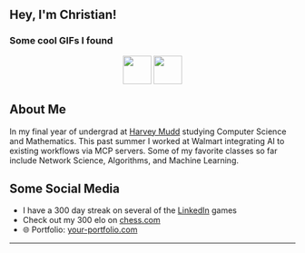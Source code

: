 ## Hey, I'm Christian! 

### Some cool GIFs I found
<div align="center">
  <img src="https://i.giphy.com/media/v1.Y2lkPTc5MGI3NjExMGFkZDRxajJkOXdzNXpqdjl0MmhreXFxc3RxMTBwbGRtNHV0b3VhMSZlcD12MV9pbnRlcm5hbF9naWZfYnlfaWQmY3Q9Zw/xThuWu1NaJdIvTfoFq/giphy.gif" width="50">
  <img src="https://media4.giphy.com/media/v1.Y2lkPTc5MGI3NjExZ2Y4MXc2NjI2N2t1cjl6cnhhM3JoYjB1M2Y4anV3b2w1a2NmdWVhaCZlcD12MV9pbnRlcm5hbF9naWZfYnlfaWQmY3Q9Zw/RSpHeK6yW53dyfnEhy/giphy.gif" width="50">
</div>

## About Me
In my final year of undergrad at [Harvey Mudd](https://hms.harvard.edu) studying Computer Science and Mathematics. This past summer I worked at Walmart integrating AI to existing workflows via MCP servers. Some of my favorite classes so far include Network Science, Algorithms, and Machine Learning. 

## Some Social Media
- I have a 300 day streak on several of the [LinkedIn](https://linkedin.com/in/chrjohnson26) games
- Check out my 300 elo on [chess.com](https://www.chess.com/member/christianj5)
- 🌐 Portfolio: [your-portfolio.com](https://your-portfolio.com)

---
